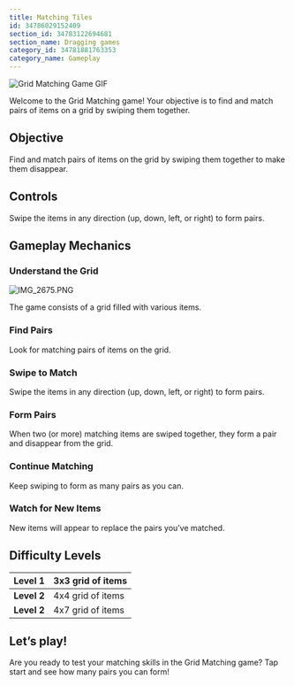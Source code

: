 ```yaml
---
title: Matching Tiles
id: 34786029152409
section_id: 34783122694681
section_name: Dragging games
category_id: 34781881763353
category_name: Gameplay
---
```

![Grid Matching Game GIF](https://help.studycat.com/hc/article_attachments/34965697809049)


Welcome to the Grid Matching game! Your objective is to find and match pairs of items on a grid by swiping them together.


## Objective


Find and match pairs of items on the grid by swiping them together to make them disappear.


## Controls


Swipe the items in any direction (up, down, left, or right) to form pairs.


## Gameplay Mechanics


### Understand the Grid


![IMG_2675.PNG](https://help.studycat.com/hc/article_attachments/34786044757657)


The game consists of a grid filled with various items.


### Find Pairs


Look for matching pairs of items on the grid.


### Swipe to Match


Swipe the items in any direction (up, down, left, or right) to form pairs.


### Form Pairs


When two (or more) matching items are swiped together, they form a pair and disappear from the grid.


### Continue Matching


Keep swiping to form as many pairs as you can.


### Watch for New Items


New items will appear to replace the pairs you’ve matched.


## Difficulty Levels




| **Level 1** | 3x3 grid of items |
| --- | --- |
| **Level 2** | 4x4 grid of items |
| **Level 2** | 4x7 grid of items |


## Let’s play!


Are you ready to test your matching skills in the Grid Matching game? Tap start and see how many pairs you can form!

